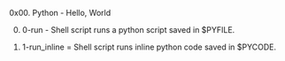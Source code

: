 0x00. Python - Hello, World

0. 0-run - Shell script runs a python script saved in $PYFILE.

1. 1-run_inline = Shell script runs inline python code saved in  $PYCODE.
